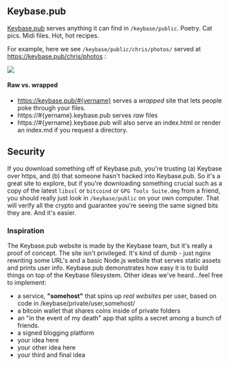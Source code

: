   ## Keybase.pub

  [Keybase.pub](https://keybase.pub) serves anything it can find in `/keybase/public`. Poetry. Cat pics. Midi files. Hot, hot recipes.

  For example, here we see `/keybase/public/chris/photos/` served at https://keybase.pub/chris/photos :

  <img src="/images/getting-started/kpub-screenshot.jpg" class="img img-responsive">

  #### Raw vs. wrapped

  - https://keybase.pub/#{yername} serves a *wrapped* site that lets people poke through your files.
  - https://#{yername}.keybase.pub serves *raw* files
  - https://#{yername}.keybase.pub will also serve an index.html or render an index.md if you request a directory.

  ## Security

  If you download something off of Keybase.pub, you're trusting (a) Keybase over https, and (b) that someone hasn't hacked into Keybase.pub. So it's a great site to explore, but if you're downloading something crucial such as a copy of the latest `libssl` or `bitcoind` or `GPG Tools Suite.dmg` from a friend, you should really just look in `/keybase/public` on your own computer. That will verify all the crypto and guarantee you're seeing the same signed bits they are. And it's easier.

  ### Inspiration

  The Keybase.pub website is made by the Keybase team, but it's really a proof of concept. The site isn't privileged. It's kind of dumb - just nginx rewriting some URL's and a basic Node.js website that serves static assets and prints user info.  Keybase.pub demonstrates how easy it is to build things on top of the Keybase filesystem. Other ideas we've heard...feel free to implement:

  - a service, **"somehost"** that spins up *real websites* per user, based on code in /keybase/private/user,somehost/
  - a bitcoin wallet that shares coins inside of private folders
  - an "in the event of my death" app that splits a secret among a bunch of friends.
  - a signed blogging platform
  - your idea here
  - your other idea here
  - your third and final idea
